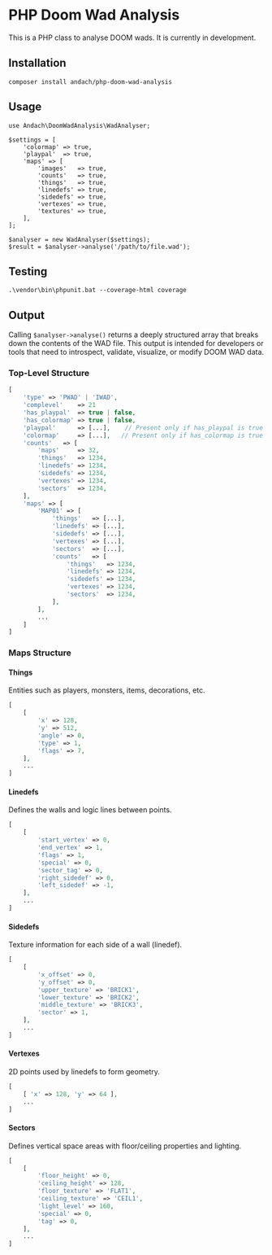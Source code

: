 # PHP Doom Wad Analysis

This is a PHP class to analyse DOOM wads. It is currently in development. 

## Installation

```
composer install andach/php-doom-wad-analysis
```

## Usage

```
use Andach\DoomWadAnalysis\WadAnalyser;

$settings = [
    'colormap' => true,
    'playpal'  => true,
    'maps' => [
        'images'   => true,
        'counts'   => true,
        'things'   => true,
        'linedefs' => true,
        'sidedefs' => true,
        'vertexes' => true,
        'textures' => true,
    ],
];

$analyser = new WadAnalyser($settings);
$result = $analyser->analyse('/path/to/file.wad');
```

## Testing

```
.\vendor\bin\phpunit.bat --coverage-html coverage
```

## Output

Calling `$analyser->analyse()` returns a deeply structured array that breaks down the contents of the WAD file. This output is intended for developers or tools that need to introspect, validate, visualize, or modify DOOM WAD data.

### Top-Level Structure

```php
[
    'type' => 'PWAD' | 'IWAD',
    'complevel'    => 21
    'has_playpal'  => true | false,
    'has_colormap' => true | false,
    'playpal'      => [...],    // Present only if has_playpal is true
    'colormap'     => [...],   // Present only if has_colormap is true
    'counts'   => [
        'maps'     => 32,
        'things'   => 1234,
        'linedefs' => 1234,
        'sidedefs' => 1234,
        'vertexes' => 1234,
        'sectors'  => 1234,
    ],
    'maps' => [
        'MAP01' => [
            'things'   => [...],
            'linedefs' => [...],
            'sidedefs' => [...],
            'vertexes' => [...],
            'sectors'  => [...],
            'counts'   => [
                'things'   => 1234,
                'linedefs' => 1234,
                'sidedefs' => 1234,
                'vertexes' => 1234,
                'sectors'  => 1234,
            ],
        ],
        ...
    ]
]
```

### Maps Structure

#### Things

Entities such as players, monsters, items, decorations, etc.

```php
[
    [
        'x' => 128,
        'y' => 512,
        'angle' => 0,
        'type' => 1,
        'flags' => 7,
    ],
    ...
]
```

#### Linedefs
Defines the walls and logic lines between points.

```php
[
    [
        'start_vertex' => 0,
        'end_vertex' => 1,
        'flags' => 1,
        'special' => 0,
        'sector_tag' => 0,
        'right_sidedef' => 0,
        'left_sidedef' => -1,
    ],
    ...
]
```

#### Sidedefs

Texture information for each side of a wall (linedef).

```php
[
    [
        'x_offset' => 0,
        'y_offset' => 0,
        'upper_texture' => 'BRICK1',
        'lower_texture' => 'BRICK2',
        'middle_texture' => 'BRICK3',
        'sector' => 1,
    ],
    ...
]
```

#### Vertexes

2D points used by linedefs to form geometry.

```php
[
    [ 'x' => 128, 'y' => 64 ],
    ...
]
```

#### Sectors

Defines vertical space areas with floor/ceiling properties and lighting.

```php
[
    [
        'floor_height' => 0,
        'ceiling_height' => 128,
        'floor_texture' => 'FLAT1',
        'ceiling_texture' => 'CEIL1',
        'light_level' => 160,
        'special' => 0,
        'tag' => 0,
    ],
    ...
]
```